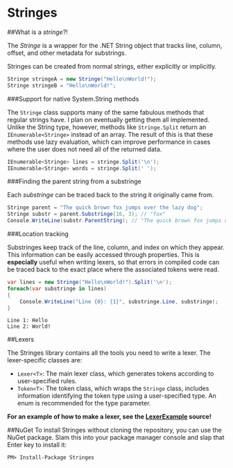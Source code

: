 Stringes
========

##What is a *stringe*?!

The *Stringe* is a wrapper for the .NET String object that tracks line, column, offset, and other metadata for substrings.

Stringes can be created from normal strings, either explicitly or implicitly.
```cs
Stringe stringeA = new Stringe("Hello\nWorld!");
Stringe stringeB = "Hello\nWorld!";
```

###Support for native System.String methods

The `Stringe` class supports many of the same fabulous methods that regular strings have. I plan on eventually getting them all implemented.
Unlike the String type, however, methods like `Stringe.Split` return an `IEnumerable<Stringe>` instead of an array. The result of this is that these methods use lazy evaluation, which can improve performance in cases where the user does not need all of the returned data.
```cs
IEnumerable<Stringe> lines = stringe.Split('\n');
IEnumerable<Stringe> words = stringe.Split(' ');
```

###Finding the parent string from a substringe

Each *substringe* can be traced back to the string it originally came from.
```cs
Stringe parent = "The quick brown fox jumps over the lazy dog";
Stringe substr = parent.Substringe(16, 3); // "fox"
Console.WriteLine(substr.ParentString); // "The quick brown fox jumps over the lazy dog"
```

###Location tracking

Substringes keep track of the line, column, and index on which they appear. This information can be easily accessed through properties. This is **especially** useful when writing lexers, so that errors in compiled code can be traced back to the exact place where the associated tokens were read.

```cs
var lines = new Stringe("Hello\nWorld!").Split('\n');
foreach(var substringe in lines)
{
    Console.WriteLine("Line {0}: {1}", substringe.Line, substringe);
}
```
```
Line 1: Hello
Line 2: World!
```

##Lexers

The Stringes library contains all the tools you need to write a lexer. The lexer-specific classes are:
* `Lexer<T>`: The main lexer class, which generates tokens according to user-specified rules.
* `Token<T>`: The token class, which wraps the `Stringe` class, includes information identifying the token type using a user-specified type. An enum is recommended for the type parameter.

**For an example of how to make a lexer, see the [LexerExample](https://github.com/TheBerkin/Stringes/blob/master/LexerExample/Program.cs) source!**

##NuGet
To install Stringes without cloning the repository, you can use the NuGet package. Slam this into your package manager console and slap that Enter key to install it:
```
PM> Install-Package Stringes
```
